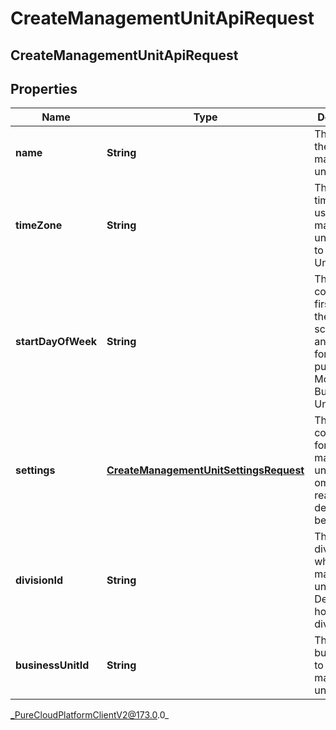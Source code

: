 # CreateManagementUnitApiRequest

## CreateManagementUnitApiRequest

## Properties

|Name | Type | Description | Notes|
|------------ | ------------- | ------------- | -------------|
| **name** | **String** | The name of the management unit | |
| **timeZone** | **String** | The default time zone to use for this management unit.  Moving to Business Unit | [optional] |
| **startDayOfWeek** | **String** | The configured first day of the week for scheduling and forecasting purposes. Moving to Business Unit | [optional] |
| **settings** | [**CreateManagementUnitSettingsRequest**](CreateManagementUnitSettingsRequest) | The configuration for the management unit.  If omitted, reasonable defaults will be assigned | [optional] |
| **divisionId** | **String** | The id of the division to which this management unit belongs.  Defaults to home division ID | [optional] |
| **businessUnitId** | **String** | The id of the business unit to which this management unit belongs | |



_PureCloudPlatformClientV2@173.0.0_
